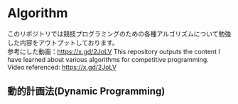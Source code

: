 # Algorithm
このリポジトリでは競技プログラミングのための各種アルゴリズムについて勉強した内容をアウトプットしております。  
参考にした動画：https://x.gd/2JoLV
This repository outputs the content I have learned about various algorithms for competitive programming.   
Video referenced: https://x.gd/2JoLV  

<h2>動的計画法(Dynamic Programming)</h2>
